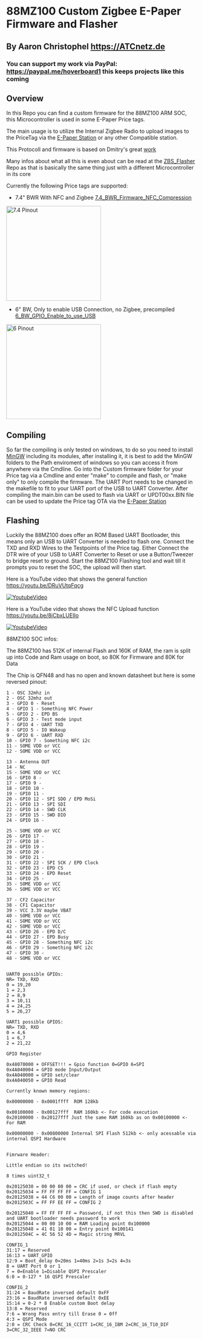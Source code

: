 # 88MZ100 Custom Zigbee E-Paper Firmware and Flasher

## By Aaron Christophel <https://ATCnetz.de>

### You can support my work via PayPal: <https://paypal.me/hoverboard1> this keeps projects like this coming

## Overview

In this Repo you can find a custom firmware for the 88MZ100 ARM SOC, this Microcontroller is used in some E-Paper Price tags.

The main usage is to utilize the Internal Zigbee Radio to upload images to the PriceTag via the [E-Paper Station](https://github.com/danielkucera/epaper-station) or any other Compatible station.

This Protocoll and firmware is based on Dmitry's great [work](http://dmitry.gr/?r=05.Projects&proj=29.%20eInk%20Price%20Tags)

Many infos about what all this is even about can be read at the [ZBS_Flasher](https://github.com/atc1441/ZBS_Flasher) Repo as that is basically the same thing just with a different Microcontroller in its core

Currently the following Price tags are supported:

- 7.4" BWR With NFC and Zigbee [7.4_BWR_Firmware_NFC_Compression](7.4_BWR_Firmware_NFC_Compression)

<a href="pictures/74_pinout.jpg"><img width="250" alt="7.4 Pinout" src="pictures/74_pinout.jpg"></a>

- 6" BW, Only to enable USB Connection, no Zigbee, precompiled [6_BW_GPIO_Enable_to_use_USB](6_BW_GPIO_Enable_to_use_USB)

<a href="pictures/6_pinout.jpg"><img width="250" alt="6 Pinout" src="pictures/6_pinout.jpg"></a>

## Compiling

So far the compiling is only tested on windows, to do so you need to install [MinGW](https://sourceforge.net/projects/mingw/) including its modules, after installing it, it is best to add the MinGW folders to the Path enviroment of windows so you can access it from anywhere via the Cmdline.
Go into the Custom firmware folder for your Price tag via a Cmdline and enter "make" to compile and flash, or "make only" to only compile the firmware. The UART Port needs to be changed in the makefile to fit to your UART port of the USB to UART Converter. After compiling the main.bin can be used to flash via UART or UPDT00xx.BIN file can be used to update the Price tag OTA via the [E-Paper Station](https://github.com/danielkucera/epaper-station)

## Flashing

Luckily the 88MZ100 does offer an ROM Based UART Bootloader, this means only an USB to UART Converter is needed to flash one.
Connect the TXD and RXD Wires to the Testpoints of the Price tag. Either Connect the DTR wire of your USB to UART Converter to Reset or use a Button/Tweezer to bridge reset to ground.
Start the 88MZ100 Flashing tool and wait till it prompts you to reset the SOC, the upload will then start.


Here is a YouTube video that shows the general function https://youtu.be/DRuVUtqFqcg

[![YoutubeVideo](https://img.youtube.com/vi/DRuVUtqFqcg/0.jpg)](https://www.youtube.com/watch?v=DRuVUtqFqcg)

Here is a YouTube video that shows the NFC Upload function https://youtu.be/8iCbxLUEIIo

[![YoutubeVideo](https://img.youtube.com/vi/8iCbxLUEIIo/0.jpg)](https://www.youtube.com/watch?v=8iCbxLUEIIo)

88MZ100 SOC infos:

The 88MZ100 has 512K of internal Flash and 160K of RAM, the ram is split up into Code and Ram usage on boot, so 80K for Firmware and 80K for Data

The Chip is QFN48 and has no open and known datasheet but here is some reversed pinout:
```
1 - OSC 32mhz in
2 - OSC 32mhz out
3 - GPIO 0 - Reset
4 - GPIO 1 - Something NFC Power
5 - GPIO 2 - EPD BS
6 - GPIO 3 - Test mode input
7 - GPIO 4 - UART TXD
8 - GPIO 5 - IO Wakeup
9 - GPIO 6 - UART RXD
10 - GPIO 7 - Something NFC i2c
11 - SOME VDD or VCC
12 - SOME VDD or VCC

13 - Antenna OUT
14 - NC
15 - SOME VDD or VCC
16 - GPIO 8 - 
17 - GPIO 9 - 
18 - GPIO 10 - 
19 - GPIO 11 - 
20 - GPIO 12 - SPI SDO / EPD MoSi
21 - GPIO 13 - SPI SDI
22 - GPIO 14 - SWD CLK
23 - GPIO 15 - SWD DIO
24 - GPIO 16 - 

25 - SOME VDD or VCC
26 - GPIO 17 - 
27 - GPIO 18 - 
28 - GPIO 19 - 
29 - GPIO 20 - 
30 - GPIO 21 - 
31 - GPIO 22 - SPI SCK / EPD Clock
32 - GPIO 23 - EPD CS
33 - GPIO 24 - EPD Reset
34 - GPIO 25 - 
35 - SOME VDD or VCC
36 - SOME VDD or VCC

37 - CF2 Capacitor
38 - CF1 Capacitor
39 - VCC 3.3V maybe VBAT
40 - SOME VDD or VCC
41 - SOME VDD or VCC
42 - SOME VDD or VCC
43 - GPIO 26 - EPD D/C
44 - GPIO 27 - EPD Busy
45 - GPIO 28 - Something NFC i2c
46 - GPIO 29 - Something NFC i2c
47 - GPIO 30 - 
48 - SOME VDD or VCC


UART0 possible GPIOs:
NR= TXD, RXD
0 = 19,20
1 = 2,3
2 = 8,9
3 = 10,11
4 = 24,25
5 = 26,27

UART1 possible GPIOS:
NR= TXD, RXD
0 = 4,6
1 = 6,7
2 = 21,22

GPIO Register

0x48070000 + OFFSET!!! = Gpio function 0=GPIO 6=SPI
0x4A040004 = GPIO mode Input/Output
0x4A040000 = GPIO set/clear
0x4A040050 = GPIO Read

Currently known memory regions:

0x00000000 - 0x0001ffff  ROM 128kb

0x00100000 - 0x00127fff  RAM 160kb <- For code execution
0x20100000 - 0x20127fff Just the same RAM 160kb as on 0x00100000 <- For RAM

0x00000000 - 0x00800000 Internal SPI Flash 512kb <- only acessable via internal QSPI Hardware


Fimrware Header:

Little endian so its switched!

8 times uint32_t

0x20125030 = 00 00 00 00 = CRC if used, or check if flash empty
0x20125034 = FF FF FF FF = CONFIG 1
0x20125038 = 44 C6 00 00 = Length of image counts after header
0x2012503C = FF FF EE FF = CONFIG 2

0x20125040 = FF FF FF FF = Password, if not this then SWD is disabled and UART bootloader needs password to work
0x20125044 = 00 00 10 00 = RAM Loading point 0x100000
0x20125048 = 41 01 10 00 = Entry point 0x100141
0x2012504C = 4C 56 52 4D = Magic string MRVL

CONFIG_1
31:17 = Reserved
16:13 = UART_GPIO 
12:9 = Boot_delay 0=20ms 1=40ms 2=1s 3=2s 4=3s
8 = UART Port 0 or 1
7 = 0=Enable 1=Disable QSPI Prescaler
6:0 = 0-127 * 16 QSPI Prescaler

CONFIG_2
31:24 = BaudRate inversed default 0xFF
23:16 = BaudRate inversed default 0xEE
15:14 = 0-2 * 8 Enable custom Boot delay
13:8 = Reserved
7:6 = Wrong Pass entry till Erase 0 = 0ff 
4:3 = QSPI Mode
2:0 = CRC Check 0=CRC_16_CCITT 1=CRC_16_IBM 2=CRC_16_T10_DIF 3=CRC_32_IEEE 7=NO CRC



```
